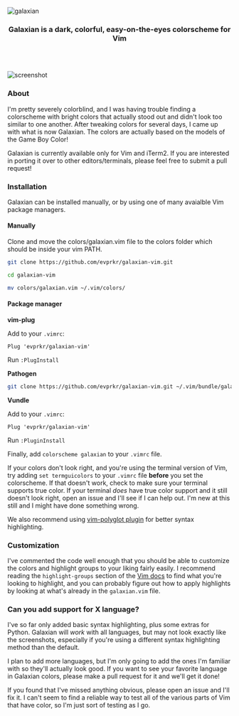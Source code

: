 ![galaxian](/images/promo.png)

<div align='center'>
  <h3>Galaxian is a dark, colorful, easy-on-the-eyes colorscheme for Vim</h3>
</div>
<br><br>

![screenshot](/images/screenshot.png)

### About
I'm pretty severely colorblind, and I was having trouble finding a colorscheme with bright colors that actually stood out and didn't look too similar to one another. After tweaking colors for several days, I came up with what is now Galaxian. The colors are actually based on the models of the Game Boy Color!

Galaxian is currently available only for Vim and iTerm2. If you are interested in porting it over to other editors/terminals, please feel free to submit a pull request!

### Installation
Galaxian can be installed manually, or by using one of many avaialble Vim package managers.

#### Manually

Clone and move the colors/galaxian.vim file to the colors folder which should be inside your vim PATH.
```sh
git clone https://github.com/evprkr/galaxian-vim.git

cd galaxian-vim

mv colors/galaxian.vim ~/.vim/colors/
```

#### Package manager

**vim-plug**

Add to your ``.vimrc``:
```
Plug 'evprkr/galaxian-vim'
```
Run ``:PlugInstall``

**Pathogen**

```sh
git clone https://github.com/evprkr/galaxian-vim.git ~/.vim/bundle/galaxian
```

**Vundle**

Add to your ``.vimrc``:
```
Plug 'evprkr/galaxian-vim'
```
Run ``:PluginInstall``

Finally, add ```colorscheme galaxian``` to your ``.vimrc`` file.

If your colors don't look right, and you're using the terminal version of Vim, try adding ``set termguicolors`` to your ``.vimrc`` file **before** you set the colorscheme. If that doesn't work, check to make sure your terminal supports true color. If your terminal *does* have true color support and it still doesn't look right, open an issue and I'll see if I can help out. I'm new at this still and I might have done something wrong.

We also recommend using [vim-polyglot plugin](https://github.com/sheerun/vim-polyglot) for better syntax highlighting.

### Customization
I've commented the code well enough that you should be able to customize the colors and highlight groups to your liking fairly easily. I recommend reading the ``highlight-groups`` section of the [Vim docs](http://vimdoc.sourceforge.net/htmldoc/syntax.html#:highlight) to find what you're looking to highlight, and you can probably figure out how to apply highlights by looking at what's already in the ``galaxian.vim`` file.

### Can you add support for X language?
I've so far only added basic syntax highlighting, plus some extras for Python. Galaxian will *work* with all languages, but may not look exactly like the screenshots, especially if you're using a different syntax highlighting method than the default. 

I plan to add more languages, but I'm only going to add the ones I'm familiar with so they'll actually look good. If you want to see your favorite language in Galaxian colors, please make a pull request for it and we'll get it done!

If you found that I've missed anything obvious, please open an issue and I'll fix it. I can't seem to find a reliable way to test all of the various parts of Vim that have color, so I'm just sort of testing as I go.

